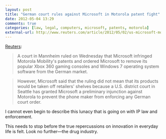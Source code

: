 ```yaml
---
layout: post
title: "German court rules against Microsoft in Motorola patent fight"
date: 2012-05-04 13:29
comments: true
categories: [law, legal, computers, microsoft, patents, motorola]
external-url: http://www.reuters.com/article/2012/05/02/us-microsoft-motorola-idUSBRE8410DC20120502
---
```

[Reuters][source]:

> A court in Mannheim ruled on Wednesday that Microsoft infringed Motorola Mobility's patents and ordered Microsoft to remove its popular Xbox 360 gaming consoles and Windows 7 operating system software from the German market.

> However, Microsoft said that the ruling did not mean that its products would be taken off retailers' shelves because a U.S. district court in Seattle has granted Microsoft a preliminary injunction against Motorola to prevent the phone maker from enforcing any German court order.

I cannot even begin to describe this lunacy that is going on with IP law and enforcement.

This needs to stop before the true repercussions on innovation in everyday life is felt. Look no further—the drug industry.

[source]: http://www.reuters.com/article/2012/05/02/us-microsoft-motorola-idUSBRE8410DC20120502
